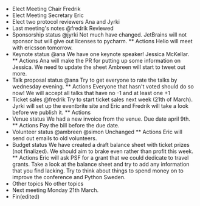 * Elect Meeting Chair 
  Fredrik
* Elect Meeting Secretary
  Eric
* Elect two protocol reviewers
  Ana and Jyrki
* Last meeting's notes @fredrik
  Reviewed
* Sponsorship status @jyrki
  Not much have changed. JetBrains will not sponsor but will give out licenses to pycharm. 
** Actions
	Helio will meet with ericsson tomorrow.
* Keynote status @ana
  We have one keynote speaker! Jessica McKellar.
** Actions
	Ana will make the PR for putting up some information on Jessica.
	We need to update the sheet
	Ambreen will start to tweet out more.
* Talk proposal status @ana
  Try to get everyone to rate the talks by wednesday evening.
** Actions
	Everyone that hasn't voted should do so now!
	We will accept all talks that have no -1 and at least one +1
* Ticket sales @fredrik
  Try to start ticket sales next week (21th of March).
  Jyrki will set up the eventbrite site and Eric and Fredrik will take a look before we publish it.
** Actions
* Venue status
  We had a new invoice from the venue. Due date april 9th.
** Actions
	Pay the bill before the due date.
* Volunteer status @ambreen @simon
  Unchanged
** Actions
	Eric will send out emails to old volunteers.
* Budget status
  We have created a draft balance sheet with ticket prizes (not finalized).
  We should aim to brake even rather than profit this week.
** Actions
	Eric will ask PSF for a grant that we could dedicate to travel grants.
	Take a look at the balance sheet and try to add any information that you find lacking.
	Try to think about things to spend money on to improve the conference and Python Sweden.
* Other topics
  No other topics
* Next meeting
  Monday 21th March.
* Fin(edited)
